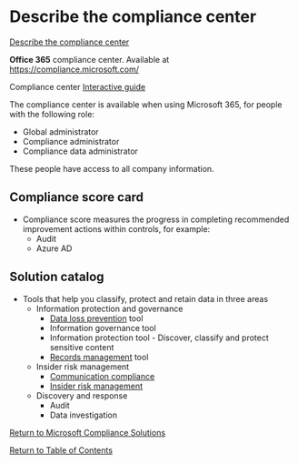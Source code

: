 # Describe the compliance center

[Describe the compliance center](https://docs.microsoft.com/en-us/learn/modules/describe-compliance-management-capabilities-microsoft/3-describe-compliance-center)

**Office 365** compliance center. Available at https://compliance.microsoft.com/

Compliance center [Interactive guide](https://edxinteractivepage.blob.core.windows.net/edxpages/Security%20fundamentals/LP04M02%20-%20Explore%20Compliance%20Center/index.html)

The compliance center is available when using Microsoft 365, for people with the following role:
* Global administrator
* Compliance administrator
* Compliance data administrator

These people have access to all company information.

## Compliance score card
*  Compliance score measures the progress in completing recommended improvement actions within controls, for example:
    * Audit
    * Azure AD

## Solution catalog
* Tools that help you classify, protect and retain data in three areas
    * Information protection and governance
        * [Data loss prevention](26-Describe-Data-Loss-Prevention.md) tool
        * Information governance tool
        * Information protection tool - Discover, classify and protect sensitive content
        * [Records management](25-Describe-Records-Management.md) tool
    * Insider risk management
        * [Communication compliance](32-Describe-communication-compliance.md)
        * [Insider risk management](31-Describe-Insider-risk-management-solution.md)
    * Discovery and response
        * Audit
        * Data investigation

[Return to Microsoft Compliance Solutions](README.md)

[Return to Table of Contents](../README.md)